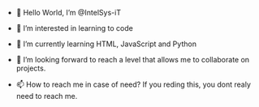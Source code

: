 - 👋 Hello World, I’m @IntelSys-iT
- 👀 I’m interested in learning to code
- 🌱 I’m currently learning HTML, JavaScript and Python
- 💞️ I’m looking forward to reach a level that allows me to collaborate on projects.

- 📫 How to reach me in case of need? If you reding this, you dont realy need to reach me.

<!---
IntelSys-iT/IntelSys-iT is a ✨ special ✨ repository because its `README.md` (this file) appears on your GitHub profile.
You can click the Preview link to take a look at your changes.
--->
